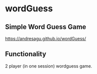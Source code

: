 # wordGuess
## Simple Word Guess Game

https://andresagu.github.io/wordGuess/

## Functionality
2 player (in one session) wordguess game. 

